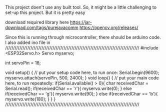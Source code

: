 This project doen't use any built tool. So, it might be a little challenging to set-up this project. But it is pretty easy

download required library here
https://jar-download.com/tags/purejavacomm
https://opencv.org/releases/

Since this is running through microcontroller, there should be arduino code. I also added ino file in 
/////////////////////////////////////////////////////////////////////////////////////
#include <ESP32Servo.h>
Servo myservo;

int servoPin = 18;

void setup() {
  // put your setup code here, to run once:
  Serial.begin(9600);
  myservo.attach(servoPin, 500, 2400);
}
void loop() {
  // put your main code here, to run repeatedly:
  if(Serial.available() > 0){
    char receivedChar = Serial.read();
    if(receivedChar == 'r'){
      myservo.write(0);
    } else if(receivedChar == 'g'){
      myservo.write(90);
    } else if(receivedChar == 'b'){
      myservo.write(180);
    }
  }
}
/////////////////////////////////////////////////////////////////////////////////////

